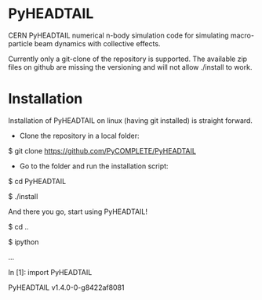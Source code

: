 PyHEADTAIL
==========

CERN PyHEADTAIL numerical n-body simulation code 
for simulating macro-particle beam dynamics with collective effects.

Currently only a git-clone of the repository is supported.
The available zip files on github are missing the versioning 
and will not allow ./install to work.

# Installation
Installation of PyHEADTAIL on linux (having git installed) 
is straight forward.

- Clone the repository in a local folder:

$ git clone https://github.com/PyCOMPLETE/PyHEADTAIL

- Go to the folder and run the installation script:

$ cd PyHEADTAIL

$ ./install

And there you go, start using PyHEADTAIL!

$ cd ..

$ ipython

...

In [1]: import PyHEADTAIL

PyHEADTAIL v1.4.0-0-g8422af8081

